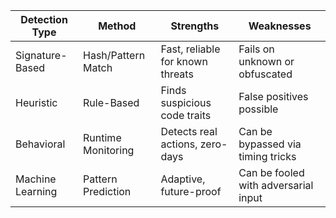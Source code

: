 | Detection Type     | Method             | Strengths                        | Weaknesses                        |
|--------------------|--------------------|----------------------------------|------------------------------------|
| Signature-Based    | Hash/Pattern Match | Fast, reliable for known threats | Fails on unknown or obfuscated     |
| Heuristic          | Rule-Based         | Finds suspicious code traits     | False positives possible           |
| Behavioral         | Runtime Monitoring | Detects real actions, zero-days  | Can be bypassed via timing tricks  |
| Machine Learning   | Pattern Prediction | Adaptive, future-proof           | Can be fooled with adversarial input |
